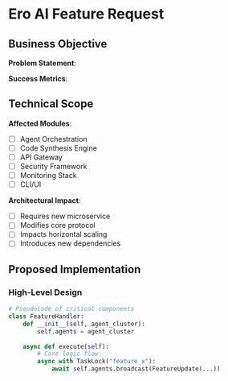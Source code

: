 # Ero AI Feature Request

<!-- Check existing RFCs: https://github.com/your-org/Ero-ai/discussions?discussions_q=category:RFC -->

## Business Objective
**Problem Statement**:  
<!-- What limitation/user pain point does this address? -->

**Success Metrics**:  
<!-- Quantitative goals (e.g., "Reduce task latency by 30%") -->

## Technical Scope
**Affected Modules**:  
- [ ] Agent Orchestration  
- [ ] Code Synthesis Engine  
- [ ] API Gateway  
- [ ] Security Framework  
- [ ] Monitoring Stack  
- [ ] CLI/UI  

**Architectural Impact**:  
- [ ] Requires new microservice  
- [ ] Modifies core protocol  
- [ ] Impacts horizontal scaling  
- [ ] Introduces new dependencies  

## Proposed Implementation
### High-Level Design
```python
# Pseudocode of critical components
class FeatureHandler:
    def __init__(self, agent_cluster):
        self.agents = agent_cluster
        
    async def execute(self):
        # Core logic flow
        async with TaskLock("feature_x"):
            await self.agents.broadcast(FeatureUpdate(...))
